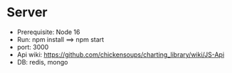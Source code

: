 # Server
 - Prerequisite: Node 16
 - Run: npm install ==> npm start
 - port: 3000
 - Api wiki: https://github.com/chickensoups/charting_library/wiki/JS-Api
 - DB: redis, mongo
